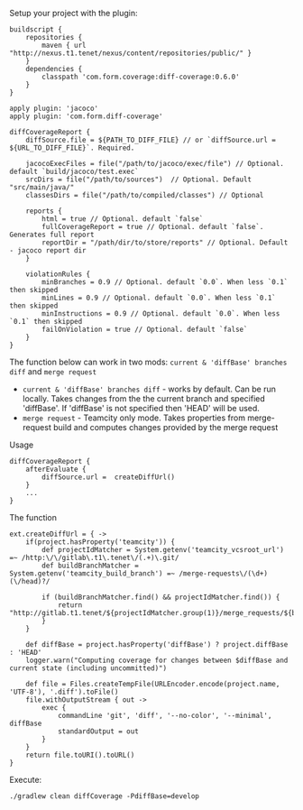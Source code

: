 Setup your project with the plugin:
```
buildscript {
    repositories {
        maven { url "http://nexus.t1.tenet/nexus/content/repositories/public/" }
    }
    dependencies {
        classpath 'com.form.coverage:diff-coverage:0.6.0'
    }
}

apply plugin: 'jacoco'
apply plugin: 'com.form.diff-coverage'

diffCoverageReport {
    diffSource.file = ${PATH_TO_DIFF_FILE} // or `diffSource.url = ${URL_TO_DIFF_FILE}`. Required. 

    jacocoExecFiles = file("/path/to/jacoco/exec/file") // Optional. default `build/jacoco/test.exec`
    srcDirs = file("/path/to/sources")  // Optional. Default "src/main/java/"
    classesDirs = file("/path/to/compiled/classes") // Optional 

    reports {
        html = true // Optional. default `false`
        fullCoverageReport = true // Optional. default `false`. Generates full report
        reportDir = "/path/dir/to/store/reports" // Optional. Default - jacoco report dir
    }

    violationRules {
        minBranches = 0.9 // Optional. default `0.0`. When less `0.1` then skipped
        minLines = 0.9 // Optional. default `0.0`. When less `0.1` then skipped
        minInstructions = 0.9 // Optional. default `0.0`. When less `0.1` then skipped
        failOnViolation = true // Optional. default `false`
    }
}
```

The function below can work in two mods: `current & 'diffBase' branches diff` and `merge request`
* `current & 'diffBase' branches diff` - works by default. Can be run locally. Takes changes from the the current branch and specified 'diffBase'.
    If 'diffBase' is not specified then 'HEAD' will be used.
* `merge request` - Teamcity only mode. Takes properties from merge-request build and computes changes provided by the merge request

Usage
```
diffCoverageReport {
    afterEvaluate {
        diffSource.url =  createDiffUrl()
    }
    ...
}
```
The function
```
ext.createDiffUrl = { ->
    if(project.hasProperty('teamcity')) {
        def projectIdMatcher = System.getenv('teamcity_vcsroot_url') =~ /http:\/\/gitlab\.t1\.tenet\/(.+)\.git/
        def buildBranchMatcher = System.getenv('teamcity_build_branch') =~ /merge-requests\/(\d+)(\/head)?/

        if (buildBranchMatcher.find() && projectIdMatcher.find()) {
            return "http://gitlab.t1.tenet/${projectIdMatcher.group(1)}/merge_requests/${buildBranchMatcher.group(1)}.diff"
        }
    }

    def diffBase = project.hasProperty('diffBase') ? project.diffBase : 'HEAD'
    logger.warn("Computing coverage for changes between $diffBase and current state (including uncommitted)")

    def file = Files.createTempFile(URLEncoder.encode(project.name, 'UTF-8'), '.diff').toFile()
    file.withOutputStream { out ->
        exec {
            commandLine 'git', 'diff', '--no-color', '--minimal', diffBase
            standardOutput = out
        }
    }
    return file.toURI().toURL()
}
```

Execute:
```
./gradlew clean diffCoverage -PdiffBase=develop
```
